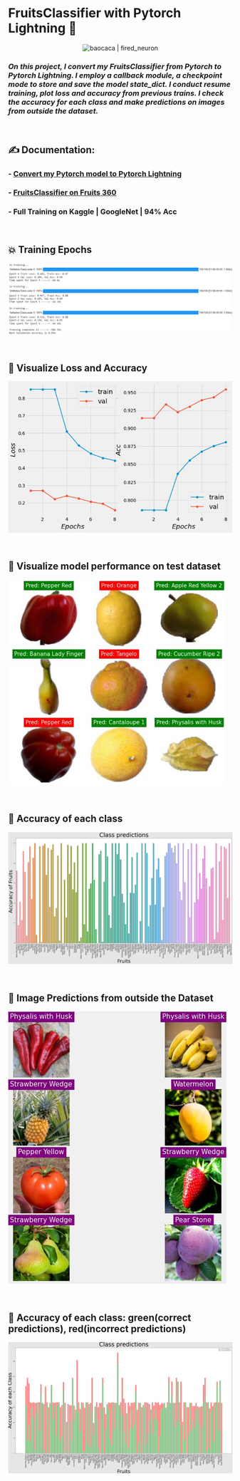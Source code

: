 # FruitsClassifier with Pytorch Lightning 🍉

<div align="center">
  <img alt="baocaca | fired_neuron" src="https://i.pinimg.com/originals/13/ea/31/13ea31cad6749fb95a8df6baa6b44f83.gif" />
</div>

### _On this project, I convert my FruitsClassifier from Pytorch to Pytorch Lightning. I employ a callback module, a checkpoint mode to store and save the model state_dict. I conduct resume training, plot loss and accuracy from previous trains. I check the accuracy for each class and make predictions on images from outside the dataset._

&nbsp;

## **✍️ Documentation:**

### - **[Convert my Pytorch model to Pytorch Lightning]**

### - **[FruitsClassifier on Fruits 360]**

### - **Full Training on Kaggle | GoogleNet | 94% Acc**

&nbsp;

## **💥 Training Epochs**

![training](images/training.JPG)

&nbsp;

## **🍇 Visualize Loss and Accuracy**

![lossacc](images/lossnacc.JPG)

&nbsp;

## **🍌 Visualize model performance on test dataset**

![visualize_model](images/visualize_model.JPG)

&nbsp;

## **🍎 Accuracy of each class**

![accofeach](images/accofeach.JPG)

&nbsp;

## **🍍 Image Predictions from outside the Dataset**

![predict](images/predict.JPG)

&nbsp;

## **🍑 Accuracy of each class: green(correct predictions), red(incorrect predictions)**

![accofeach2](images/accofeach2.JPG)

[Convert my Pytorch model to Pytorch Lightning]: https://wordpress.com/post/blogbybao.wordpress.com/1261
[FruitsClassifier on Fruits 360]: https://qbaocaca.github.io/fruits_classifier/
